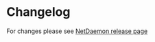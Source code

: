 # Changelog
For changes please see [NetDaemon release page](https://github.com/net-daemon/netdaemon_v2/releases)
